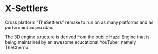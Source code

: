 # X-Settlers
Cross platform "TheSettlers" remake to run on as many platforms and as performant as possible.

The 3D engine structure is derived from the public Hazel Engine that is being maintained by an awesome educational YouTuber, namely TheCherno.


